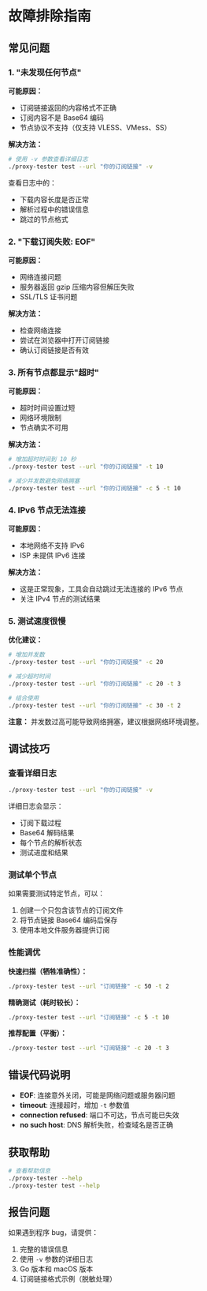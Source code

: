 # 故障排除指南

## 常见问题

### 1. "未发现任何节点"

**可能原因：**
- 订阅链接返回的内容格式不正确
- 订阅内容不是 Base64 编码
- 节点协议不支持（仅支持 VLESS、VMess、SS）

**解决方法：**
```bash
# 使用 -v 参数查看详细日志
./proxy-tester test --url "你的订阅链接" -v
```

查看日志中的：
- 下载内容长度是否正常
- 解析过程中的错误信息
- 跳过的节点格式

### 2. "下载订阅失败: EOF"

**可能原因：**
- 网络连接问题
- 服务器返回 gzip 压缩内容但解压失败
- SSL/TLS 证书问题

**解决方法：**
- 检查网络连接
- 尝试在浏览器中打开订阅链接
- 确认订阅链接是否有效

### 3. 所有节点都显示"超时"

**可能原因：**
- 超时时间设置过短
- 网络环境限制
- 节点确实不可用

**解决方法：**
```bash
# 增加超时时间到 10 秒
./proxy-tester test --url "你的订阅链接" -t 10

# 减少并发数避免网络拥塞
./proxy-tester test --url "你的订阅链接" -c 5 -t 10
```

### 4. IPv6 节点无法连接

**可能原因：**
- 本地网络不支持 IPv6
- ISP 未提供 IPv6 连接

**解决方法：**
- 这是正常现象，工具会自动跳过无法连接的 IPv6 节点
- 关注 IPv4 节点的测试结果

### 5. 测试速度很慢

**优化建议：**
```bash
# 增加并发数
./proxy-tester test --url "你的订阅链接" -c 20

# 减少超时时间
./proxy-tester test --url "你的订阅链接" -c 20 -t 3

# 组合使用
./proxy-tester test --url "你的订阅链接" -c 30 -t 2
```

**注意：** 并发数过高可能导致网络拥塞，建议根据网络环境调整。

## 调试技巧

### 查看详细日志
```bash
./proxy-tester test --url "你的订阅链接" -v
```

详细日志会显示：
- 订阅下载过程
- Base64 解码结果
- 每个节点的解析状态
- 测试进度和结果

### 测试单个节点

如果需要测试特定节点，可以：
1. 创建一个只包含该节点的订阅文件
2. 将节点链接 Base64 编码后保存
3. 使用本地文件服务器提供订阅

### 性能调优

**快速扫描（牺牲准确性）：**
```bash
./proxy-tester test --url "订阅链接" -c 50 -t 2
```

**精确测试（耗时较长）：**
```bash
./proxy-tester test --url "订阅链接" -c 5 -t 10
```

**推荐配置（平衡）：**
```bash
./proxy-tester test --url "订阅链接" -c 20 -t 3
```

## 错误代码说明

- **EOF**: 连接意外关闭，可能是网络问题或服务器问题
- **timeout**: 连接超时，增加 `-t` 参数值
- **connection refused**: 端口不可达，节点可能已失效
- **no such host**: DNS 解析失败，检查域名是否正确

## 获取帮助

```bash
# 查看帮助信息
./proxy-tester --help
./proxy-tester test --help
```

## 报告问题

如果遇到程序 bug，请提供：
1. 完整的错误信息
2. 使用 `-v` 参数的详细日志
3. Go 版本和 macOS 版本
4. 订阅链接格式示例（脱敏处理）

